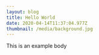```yaml
---
layout: blog
title: Hello World
date: 2020-04-14T11:37:04.977Z
thumbnail: /media/background.jpg
---
```

This is an example body